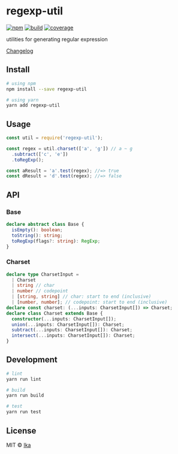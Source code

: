 ﻿# regexp-util

[![npm](https://img.shields.io/npm/v/regexp-util.svg)](https://www.npmjs.com/package/regexp-util)
[![build](https://img.shields.io/travis/ikatyang/regexp-util/master.svg)](https://travis-ci.org/ikatyang/regexp-util/builds)
[![coverage](https://img.shields.io/codecov/c/github/ikatyang/regexp-util/master.svg)](https://codecov.io/gh/ikatyang/regexp-util)

utilities for generating regular expression

[Changelog](https://github.com/ikatyang/regexp-util/blob/master/CHANGELOG.md)

## Install

```sh
# using npm
npm install --save regexp-util

# using yarn
yarn add regexp-util
```

## Usage

```ts
const util = require('regexp-util');

const regex = util.charset(['a', 'g']) // a ~ g
  .subtract(['c', 'e'])
  .toRegExp();

const aResult = 'a'.test(regex); //=> true
const dResult = 'd'.test(regex); //=> false
```

## API

### Base

```ts
declare abstract class Base {
  isEmpty(): boolean;
  toString(): string;
  toRegExp(flags?: string): RegExp;
}
```

### Charset

```ts
declare type CharsetInput =
  | Charset
  | string // char
  | number // codepoint
  | [string, string] // char: start to end (inclusive)
  | [number, number]; // codepoint: start to end (inclusive)
declare const charset: (...inputs: CharsetInput[]) => Charset;
declare class Charset extends Base {
  constructor(...inputs: CharsetInput[]);
  union(...inputs: CharsetInput[]): Charset;
  subtract(...inputs: CharsetInput[]): Charset;
  intersect(...inputs: CharsetInput[]): Charset;
}
```

## Development

```sh
# lint
yarn run lint

# build
yarn run build

# test
yarn run test
```

## License

MIT © [Ika](https://github.com/ikatyang)
